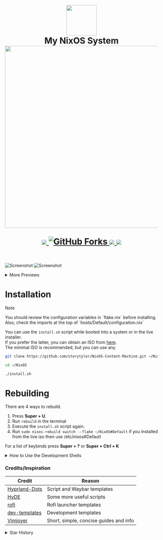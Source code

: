 <h1 align="center">
   <img src="assets/nixos-logo.png" width="100px" /> 
   <br>
      My NixOS System
   <br>
      <img src="https://raw.githubusercontent.com/catppuccin/catppuccin/main/assets/palette/macchiato.png" width="600px" /> <br>
   <div align="center">

   <div align="center">
      <p></p>
      <div align="center">
         <a href="https://github.com/Sly-Harvey/NixOS/stargazers">
            <img src="https://img.shields.io/github/stars/Sly-Harvey/NixOS?color=F5BDE6&labelColor=303446&style=for-the-badge&logo=starship&logoColor=F5BDE6">
         </a>
         <a href="https://github.com/Sly-Harvey/NixOS/network/members">
            <img src="https://img.shields.io/github/forks/Sly-Harvey/NixOS?color=C6A0F6&labelColor=303446&style=for-the-badge&logo=git&logoColor=C6A0F6" alt="GitHub Forks">
         </a>
         <!-- <a href="https://github.com/Sly-Harvey/NixOS/"> -->
         <!--    <img src="https://img.shields.io/github/repo-size/Sly-Harvey/NixOS?color=C6A0F6&labelColor=303446&style=for-the-badge&logo=github&logoColor=C6A0F6"> -->
         <!-- </a> -->
         <a = href="https://nixos.org">
            <img src="https://img.shields.io/badge/NixOS-Unstable-blue?style=for-the-badge&logo=NixOS&logoColor=91D7E3&label=NixOS&labelColor=303446&color=91D7E3">
            <!-- <img src="https://img.shields.io/badge/NixOS-unstable-blue.svg?style=for-the-badge&labelColor=303446&logo=NixOS&logoColor=white&color=91D7E3"> -->
         </a>
         <a href="https://github.com/Sly-Harvey/NixOS/blob/main/LICENSE">
            <img src="https://img.shields.io/static/v1.svg?style=for-the-badge&label=License&message=MIT&colorA=313244&colorB=F5A97F&logo=unlicense&logoColor=F5A97F&"/>
         </a>
      </div>
      <br>
   </div>
</h1>

![Screenshot](assets/preview1.png)
![Screenshot](assets/preview2.png)
<details>
<summary>More Previews</summary>

![Screenshot](assets/preview3.png)
![Screenshot](assets/preview4.png)
![Screenshot](assets/preview5.png)

</details>

# Installation
> [!Note]
> <p>You should review the configuration variables in `flake.nix` before installing.<br>
> Also, check the imports at the top of `hosts/Default/configuration.nix`</p>
You can use the `install.sh` script while booted into a system or in the live installer.<br>
If you prefer the latter, you can obtain an ISO from [here](https://nixos.org/download/#nixos-iso).<br>
The minimal ISO is recommended, but you can use any.
```bash
git clone https://github.com/storytyler/NixOS-Content-Machine.git ~/NixOS
```
```bash
cd ~/NixOS
```
```bash
./install.sh
```

# Rebuilding
There are 4 ways to rebuild.<br>
1) Press **Super + U**.
2) Run `rebuild` in the terminal
3) Execute the `install.sh` script again.
4) Run `sudo nixos-rebuild switch --flake ~/NixOS#Default` if you installed from the live iso then use /etc/nixos#Default 

For a list of keybinds press **Super + ?** or **Super + Ctrl + K**

<details>
<summary>How to Use the Development Shells</summary>

- To initialise a new project from a template:
```bash
nix flake init -t ~/NixOS#NAME
```
- Alternatively, use the `new` keyword to create a new directory:
```bash
nix flake new -t ~/NixOS#NAME PROJECT_NAME
```
Replace `NAME` with any template defined in `dev-shells/default.nix`.<br>
These commands will generate a flake.nix and flake.lock file in your project directory.<br>
To enter the development shell:
- Use direnv if configured, or navigate to the project directory and run:
```bash
nix develop
```
</details> 

<!-- </details> -->
<!-- <summary>Credits/Inspiration</summary> -->

### Credits/Inspiration
| Credit                                                              |  Reason                                |
|---------------------------------------------------------------------|----------------------------------------|
| [Hyprland-Dots](https://github.com/JaKooLit/Hyprland-Dots)          | Script and Waybar templates            |
| [HyDE](https://github.com/HyDE-Project/HyDE)                        | Some more useful scripts               |
| [rofi](https://github.com/adi1090x/rofi)                            | Rofi launcher templates                |
| [dev-templates](https://github.com/the-nix-way/dev-templates)       | Development templates                  |
| [Vimjoyer](https://www.youtube.com/@vimjoyer)                       | Short, simple, concise guides and info |

<!-- </details> -->

<details>
<summary>Star History</summary>
<a href="https://github.com/Sly-Harvey/NixOS/stargazers">
 <picture>
   <source media="(prefers-color-scheme: dark)" srcset="https://api.star-history.com/svg?repos=Sly-Harvey/NixOS&type=Date&theme=dark" />
   <source media="(prefers-color-scheme: light)" srcset="https://api.star-history.com/svg?repos=Sly-Harvey/NixOS&type=Date" />
   <img alt="Star History Chart" src="https://api.star-history.com/svg?repos=Sly-Harvey/NixOS&type=Date" />
 </picture>
</a>
</details>
